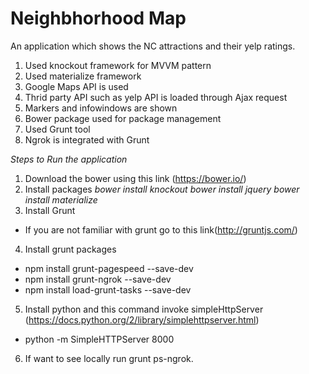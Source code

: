# Neighbhorhood Map

An application which shows the NC attractions and their yelp ratings.

1. Used knockout framework for MVVM pattern
2. Used materialize framework
3. Google Maps API is used
4. Thrid party API such as yelp API is loaded through Ajax request
5. Markers and infowindows are shown
6. Bower package used for package management
7. Used Grunt tool
8. Ngrok is integrated with Grunt

 *Steps to Run the application*

 1. Download the bower using this link (https://bower.io/)
 2. Install packages
   _bower install knockout_
   _bower install jquery_
   _bower install materialize_
 3. Install Grunt
  * If you are not familiar with grunt go to this link(http://gruntjs.com/)
 4. Install grunt packages
  * npm install grunt-pagespeed --save-dev
  * npm install grunt-ngrok --save-dev
  * npm install load-grunt-tasks --save-dev
5. Install python and  this command invoke simpleHttpServer (https://docs.python.org/2/library/simplehttpserver.html)
  * python -m SimpleHTTPServer 8000
6. If want to see locally run grunt ps-ngrok.




